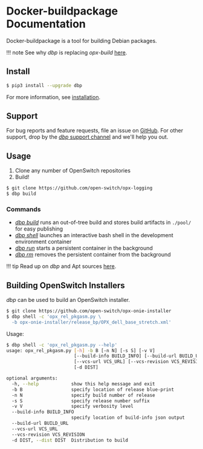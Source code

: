# Docker-buildpackage Documentation

Docker-buildpackage is a tool for building Debian packages.

!!! note
    See why *dbp* is replacing *opx-build* [here](comparison.md).

## Install

```bash
$ pip3 install --upgrade dbp
```

For more information, see [installation](installation.md).

## Support

For bug reports and feature requests, file an issue on [GitHub](https://github.com/opx-infra/dbp/issues/new/choose). For other support, drop by the [*dbp* support channel](https://chat.openswitch.net/channel/dbp) and we'll help you out.

## Usage

1. Clone any number of OpenSwitch repositories
2. Build!

```bash
$ git clone https://github.com/open-switch/opx-logging
$ dbp build
```

### Commands

* [*dbp build*](commands/build.md) runs an out-of-tree build and stores build artifacts in `./pool/` for easy publishing
* [*dbp shell*](commands/shell.md) launches an interactive bash shell in the development environment container
* [*dbp run*](commands/run.md) starts a persistent container in the background
* [*dbp rm*](commands/rm.md) removes the persistent container from the background

!!! tip
    Read up on *dbp* and Apt sources [here](apt-sources.md).

## Building OpenSwitch Installers

*dbp* can be used to build an OpenSwitch installer.

```bash
$ git clone https://github.com/open-switch/opx-onie-installer
$ dbp shell -c 'opx_rel_pkgasm.py \
  -b opx-onie-installer/release_bp/OPX_dell_base_stretch.xml'
```

Usage:

```bash
$ dbp shell -c 'opx_rel_pkgasm.py --help'
usage: opx_rel_pkgasm.py [-h] -b B [-n N] [-s S] [-v V]
                         [--build-info BUILD_INFO] [--build-url BUILD_URL]
                         [--vcs-url VCS_URL] [--vcs-revision VCS_REVISION]
                         [-d DIST]

optional arguments:
  -h, --help            show this help message and exit
  -b B                  specify location of release blue-print
  -n N                  specify build number of release
  -s S                  specify release number suffix
  -v V                  specify verbosity level
  --build-info BUILD_INFO
                        specify location of build-info json output
  --build-url BUILD_URL
  --vcs-url VCS_URL
  --vcs-revision VCS_REVISION
  -d DIST, --dist DIST  Distribution to build
```
